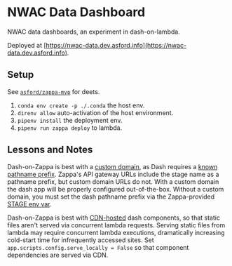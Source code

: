# NWAC Data Dashboard

NWAC data dashboards, an experiment in dash-on-lambda.

Deployed at
[https://nwac-data.dev.asford.info](https://nwac-data.dev.asford.info).

## Setup

See [`asford/zappa-mvp`](https://github.com/asford/zappa-mvp) for deets.

1. `conda env create -p ./.conda` the host env.
2. `direnv allow` auto-activation of the host environment.
3. `pipenv install` the deployment env.
4. `pipenv run zappa deploy` to lambda.

## Lessons and Notes

Dash-on-Zappa is best with a [custom domain](https://romandc.com/zappa-django-guide/walk_domain/),
as Dash requires a [known pathname prefix](https://dash.plot.ly/integrating-dash).
Zappa's API gateway URLs include the stage name as a pathname prefix, but custom domain URLs do not.
With a custom domain the dash app will be properly configured out-of-the-box.
Without a custom domain, you must set the dash pathname prefix via the Zappa-provided
[STAGE env var](https://github.com/Miserlou/Zappa#setting-environment-variables).

Dash-on-Zappa is best with [CDN-hosted](https://dash.plot.ly/external-resources) dash components,
so that static files aren't served via concurrent lambda requests.
Serving static files from lambda may require concurrent lambda executions,
dramatically increasing cold-start time for infrequently accessed sites.
Set `app.scripts.config.serve_locally = False` so that component dependencies are served via CDN.
